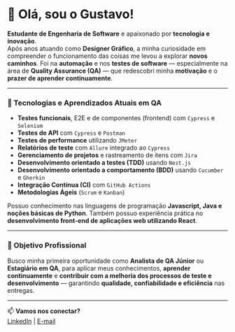 # 👋 Olá, sou o Gustavo!

**Estudante de Engenharia de Software** e apaixonado por **tecnologia e inovação**.  
Após anos atuando como **Designer Gráfico**, a minha curiosidade em compreender o funcionamento das coisas me levou a explorar **novos caminhos**. Foi na **automação** e nos **testes de software** — especialmente na área de **Quality Assurance (QA)** — que redescobri minha **motivação** e o **prazer de aprender continuamente**.  

---

### 🧪 Tecnologias e Aprendizados Atuais em QA

- **Testes funcionais**, E2E e de componentes (frontend) com `Cypress` e `Selenium`
- **Testes de API** com `Cypress` e `Postman`
- **Testes de performance** utilizando `JMeter`
- **Relatórios de teste** com `Allure` integrado ao `Cypress`
- **Gerenciamento de projetos** e rastreamento de itens com `Jira`
- **Desenvolvimento orientado a testes (TDD)** usando `Nest.js`
- **Desenvolvimento orientado a comportamento (BDD)** usando `Cucumber` e `Gherkin`
- **Integração Contínua (CI)** com `GitHub Actions`
- **Metodologias Ágeis** (`Scrum` e `Kanban`)

Possuo conhecimento nas linguagens de programação **Javascript, Java e noções básicas de Python**. Também possuo experiência prática no **desenvolvimento front-end de aplicações web utilizando React**.

---

### 🎯 Objetivo Profissional

Busco minha primeira oportunidade como **Analista de QA Júnior** ou **Estagiário em QA**, para aplicar meus conhecimentos, **aprender continuamente** e **contribuir com a melhoria dos processos de teste e desenvolvimento** — garantindo **qualidade, confiabilidade e eficiência** nas entregas.  

---

📫 **Vamos nos conectar?**  
[LinkedIn](http://www.linkedin.com/in/guspedrosa) | [E-mail](mailto:heyguspedrosa@gmail.com)


<!--
![Snake animation](https://github.com/edsonfsousa/edsonfsousa/blob/output/github-contribution-grid-snake.svg)

  
[![Typing SVG](https://readme-typing-svg.herokuapp.com?font=Firacode&duration=4800&vCenter=true&lines=Technology+Lover!)](https://git.io/typing-svg)

-->
